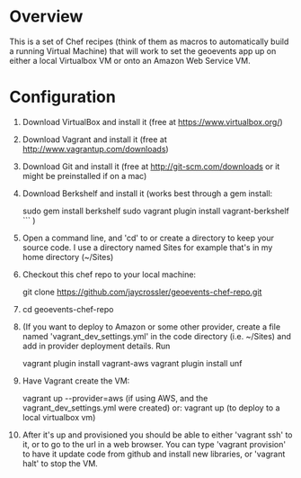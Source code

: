 Overview
========

This is a set of Chef recipes (think of them as macros to automatically build a running Virtual Machine) that will work to set the
geoevents app up on either a local Virtualbox VM or onto an Amazon Web Service VM.


Configuration
=============

1. Download VirtualBox and install it (free at https://www.virtualbox.org/)
2. Download Vagrant and install it (free at http://www.vagrantup.com/downloads)
3. Download Git and install it (free at http://git-scm.com/downloads or it might be preinstalled if on a mac)
4. Download Berkshelf and install it (works best through a gem install:

    sudo gem install berkshelf
    sudo vagrant plugin install vagrant-berkshelf ``` )

5. Open a command line, and 'cd' to or create a directory to keep your source code. I use a directory named Sites for example that's in my home directory (~/Sites)
6. Checkout this chef repo to your local machine:

    git clone https://github.com/jaycrossler/geoevents-chef-repo.git

7. cd geoevents-chef-repo
8. (If you want to deploy to Amazon or some other provider, create a file named 'vagrant_dev_settings.yml' in the code directory (i.e. ~/Sites) and add in provider deployment details.  Run

    vagrant plugin install vagrant-aws
    vagrant plugin install unf

9. Have Vagrant create the VM:

    vagrant up --provider=aws (if using AWS, and the vagrant_dev_settings.yml were created)
    or:
    vagrant up (to deploy to a local virtualbox vm)

10. After it's up and provisioned you should be able to either 'vagrant ssh' to it, or to go to the url in a web browser.
You can type 'vagrant provision' to have it update code from github and install new libraries, or 'vagrant halt' to stop the VM.
